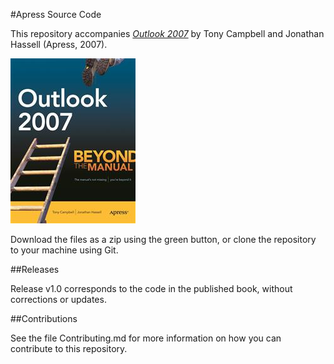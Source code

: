 #Apress Source Code

This repository accompanies [*Outlook 2007*](http://www.apress.com/9781590597965) by Tony Campbell and Jonathan Hassell (Apress, 2007).

![Cover image](9781590597965.jpg)

Download the files as a zip using the green button, or clone the repository to your machine using Git.

##Releases

Release v1.0 corresponds to the code in the published book, without corrections or updates.

##Contributions

See the file Contributing.md for more information on how you can contribute to this repository.
